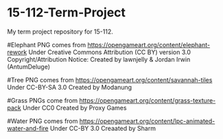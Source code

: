 # 15-112-Term-Project
My term project repository for 15-112.

#Elephant PNG comes from https://opengameart.org/content/elephant-rework 
Under Creative Commons Attribution (CC BY) version 3.0
Copyright/Attribution Notice: 
Created by lawnjelly & Jordan Irwin (AntumDeluge)

#Tree PNG comes from https://opengameart.org/content/savannah-tiles 
Under CC-BY-SA 3.0
Created by Modanung 

#Grass PNGs come from https://opengameart.org/content/grass-texture-pack
Under CC0
Created by Proxy Games

#Water PNG comes from https://opengameart.org/content/lpc-animated-water-and-fire 
Under CC-BY 3.0
Creaated by Sharm